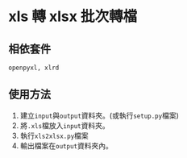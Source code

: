 # xls 轉 xlsx 批次轉檔
## 相依套件
```openpyxl, xlrd```
## 使用方法
1. 建立```input```與```output```資料夾。(或執行```setup.py```檔案)
2. 將```.xls```檔放入```input```資料夾。
3. 執行```xls2xlsx.py```檔案
4. 輸出檔案在```output```資料夾內。